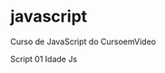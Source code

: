 # javascript
 Curso de JavaScript do CursoemVideo

<a href="https://leonardokremer2006.github.io/javascript/aula01/" target='_blank' style='text-decoration:none'>Script 01</a>
<a href="https://leonardokremer2006.github.io/javascript/aula08-expt2/" target='_blank' style='text-decoration:none'>Idade Js</a>
